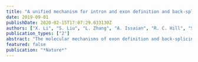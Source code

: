```yaml
---
title: "A unified mechanism for intron and exon definition and back-splicing"
date: 2019-09-01
publishDate: 2020-02-15T17:07:29.033130Z
authors: ["X. Li", "S. Liu", "L. Zhang", "A. Issaian", "R. C. Hill", "S. Espinosa", "S. Shi", "Y. Cui", "K. Kappel", "R. Das", "K. C. Hansen", "Z. H. Zhou", "R. Zhao"]
publication_types: ["2"]
abstract: "The molecular mechanisms of exon definition and back-splicing are fundamental unanswered questions in pre-mRNA splicing. Here we report cryo-electron microscopy structures of the yeast spliceosomal E complex assembled on introns, providing a view of the earliest event in the splicing cycle that commits pre-mRNAs to splicing. The E complex architecture suggests that the same spliceosome can assemble across an exon, and that it either remodels to span an intron for canonical linear splicing (typically on short exons) or catalyses back-splicing to generate circular RNA (on long exons). The model is supported by our experiments, which show that an E complex assembled on the middle exon of yeast EFM5 or HMRA1 can be chased into circular RNA when the exon is sufficiently long. This simple model unifies intron definition, exon definition, and back-splicing through the same spliceosome in all eukaryotes and should inspire experiments in many other systems to understand the mechanism and regulation of these processes."
featured: false
publication: "*Nature*"
---
```


